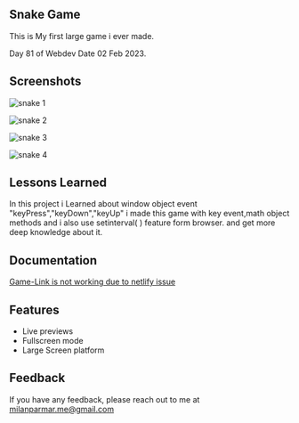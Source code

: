 


## Snake Game

This is My first large  game i ever made.

 
  Day 81 of Webdev Date 02 Feb 2023.



## Screenshots

![snake 1](https://user-images.githubusercontent.com/114464208/216947395-08de9373-def3-47b4-b572-3914dc64b612.png)

![snake 2](https://user-images.githubusercontent.com/114464208/216947419-77e1351b-d1f1-45cc-86e5-2f3ab5288274.png)

![snake 3](https://user-images.githubusercontent.com/114464208/216947452-9ce3226f-c2ff-4c7a-b43c-45ef30d35a18.png)

![snake 4](https://user-images.githubusercontent.com/114464208/216947482-37c0c109-58dd-4cb1-9f28-547a33c85cdd.png)


## Lessons Learned

 In this project i Learned about window object event
 "keyPress","keyDown","keyUp" i made this game with key event,math object methods and i also use setinterval( ) feature form browser.  and get more deep knowledge about it.

 

 


## Documentation

[Game-Link is not working due to netlify issue](https://sancky-snake.netlify.app)


## Features


- Live previews
- Fullscreen mode
- Large Screen platform


## Feedback

If you have any feedback, please reach out to me at milanparmar.me@gmail.com


